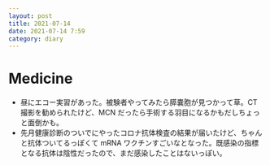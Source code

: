 ```yaml
---
layout: post
title: 2021-07-14
date: 2021-07-14 7:59
category: diary
---
```


# Medicine
- 昼にエコー実習があった。被験者やってみたら膵嚢胞が見つかって草。CT 撮影を勧められたけど、MCN だったら手術する羽目になるかもだしちょっと面倒かも。
- 先月健康診断のついでにやったコロナ抗体検査の結果が届いたけど、ちゃんと抗体ついてるっぽくて mRNA ワクチンすごいなとなった。既感染の指標となる抗体は陰性だったので、まだ感染したことはないっぽい。